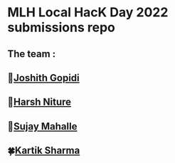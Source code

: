 # MLH Local HacK Day 2022 submissions repo

## The team :

 ## 🍁[Joshith Gopidi](https://github.com/jOS-RE/)
 ## 🌼[Harsh Niture](https://github.com/harshniture)
 ## 🌺[Sujay Mahalle](https://github.com/SUJAYRM)
 ## 🍀[Kartik Sharma](https://github.com/kartiks914)
